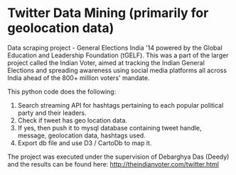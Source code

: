 Twitter Data Mining (primarily for geolocation data)
=====

Data scraping project - General Elections India '14 powered by the Global Education and Leadership Foundation (tGELF). This was a part of the larger project called the Indian Voter, aimed at tracking the Indian General Elections and spreading awareness using social media platforms all across India ahead of the 800+ million voters' mandate.

This python code does the following:

1. Search streaming API for hashtags pertaining to each popular political party and their leaders.
2. Check if tweet has geo location data.
3. If yes, then push it to mysql database containing tweet handle, message, geolocation data, hashtags used.
4. Export db file and use D3 / CartoDb to map it.

The project was executed under the supervision of Debarghya Das (Deedy) and the results can be found here: http://theindianvoter.com/twitter.html
